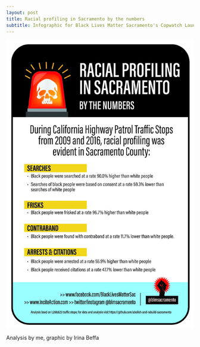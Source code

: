 ```yaml
---
layout: post
title: Racial profiling in Sacramento by the numbers
subtitle: Infographic for Black Lives Matter Sacramento's Copwatch Launch
---
```


![](/img/TrafficStop.jpg)

Analysis by me, graphic by Irina Beffa
